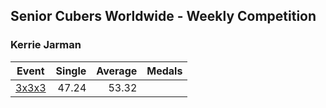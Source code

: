 ## Senior Cubers Worldwide - Weekly Competition
### Kerrie Jarman

| Event | Single | Average | Medals |
| -- | --: | --: | :-- |
| [3x3x3](kerrie_jarman/333.md) | 47.24 | 53.32 |  |

<!-- Global site tag (gtag.js) - Google Analytics -->
<script async src="https://www.googletagmanager.com/gtag/js?id=UA-86348435-3"></script>
<script>window.dataLayer = window.dataLayer || []; function gtag() {dataLayer.push(arguments);} gtag('js', new Date()); gtag('config', 'UA-86348435-3');</script>
